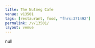 ```yaml
---
title: The Nutmeg Cafe
venue: v13501
tags: [restaurant, food, "fhrs:371492"]
permalink: /v/13501/
layout: venue
---
```

null